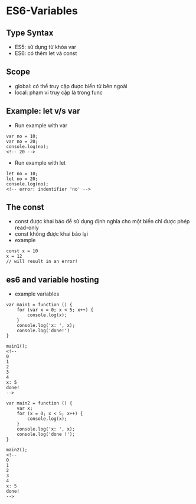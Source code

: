 # ES6-Variables

## Type Syntax
* ES5: sử dụng từ khóa var
* ES6: có thêm let và const

## Scope
* global: có thể  truy cập được biến từ bên ngoài
* local: phạm vi truy cập là trong func

## Example: let v/s var
* Run example with var
```
var no = 10;
var no = 20;
console.log(no);
<!-- 20 -->
```
* Run example with let
```
let no = 10;
let no = 20;
console.log(no);
<!-- error: indentifier 'no' -->
```

## The const
* const được khai báo để sử dụng định nghĩa cho một biến chỉ được phép read-only
* const không được khai báo lại
* example
```
const x = 10
x = 12
// will result in an error!
```

## es6 and variable hosting
* example variables
```
var main1 = function () {
    for (var x = 0; x < 5; x++) {
        console.log(x);
    }
    console.log('x: ', x);
    console.log('done!')
}

main1();
<!-- 
0
1
2
3
4
x: 5
done!
-->
```

```
var main2 = function () {
    var x;
    for (x = 0; x < 5; x++) {
        console.log(x);
    }
    console.log('x: ', x);
    console.log('done !');
}

main2();
<!-- 
0
1
2
3
4
x: 5
done!
-->
```